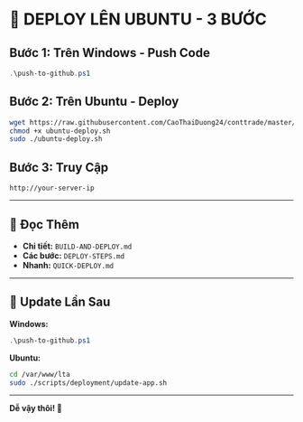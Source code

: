 # 🚀 DEPLOY LÊN UBUNTU - 3 BƯỚC

## Bước 1: Trên Windows - Push Code

```powershell
.\push-to-github.ps1
```

## Bước 2: Trên Ubuntu - Deploy

```bash
wget https://raw.githubusercontent.com/CaoThaiDuong24/conttrade/master/scripts/deployment/ubuntu-deploy.sh
chmod +x ubuntu-deploy.sh
sudo ./ubuntu-deploy.sh
```

## Bước 3: Truy Cập

```
http://your-server-ip
```

---

## 📖 Đọc Thêm

- **Chi tiết:** `BUILD-AND-DEPLOY.md`
- **Các bước:** `DEPLOY-STEPS.md`
- **Nhanh:** `QUICK-DEPLOY.md`

---

## 🔄 Update Lần Sau

**Windows:**
```powershell
.\push-to-github.ps1
```

**Ubuntu:**
```bash
cd /var/www/lta
sudo ./scripts/deployment/update-app.sh
```

---

**Dễ vậy thôi! 🎉**
